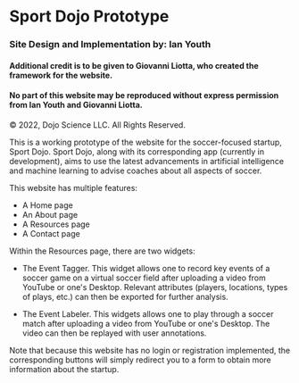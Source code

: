 # Sport Dojo Prototype

### Site Design and Implementation by: Ian Youth
#### Additional credit is to be given to Giovanni Liotta, who created the framework for the website.

#### No part of this website may be reproduced without express permission from Ian Youth and Giovanni Liotta.

© 2022, Dojo Science LLC. All Rights Reserved.

This is a working prototype of the website for the soccer-focused startup, Sport Dojo. Sport Dojo, along with its corresponding app (currently in development), aims to use the latest advancements in artificial intelligence and machine learning to advise coaches about all aspects of soccer. 

This website has multiple features:

* A Home page
* An About page
* A Resources page
* A Contact page

Within the Resources page, there are two widgets:

* The Event Tagger. This widget allows one to record key events of a soccer game on a virtual soccer field after uploading a video from YouTube or one's Desktop. Relevant attributes (players, locations, types of plays, etc.) can then be exported for further analysis.

* The Event Labeler. This widgets allows one to play through a soccer match after uploading a video from YouTube or one's Desktop. The video can then be replayed with user annotations.

Note that because this website has no login or registration implemented, the corresponding buttons will simply redirect you to a form to obtain more information about the startup.